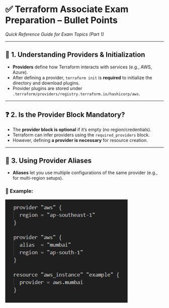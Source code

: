 # ✅ Terraform Associate Exam Preparation – Bullet Points  
*Quick Reference Guide for Exam Topics (Part 1)*

---

## 📌 1. Understanding Providers & Initialization

- **Providers** define how Terraform interacts with services (e.g., AWS, Azure).
- After defining a provider, `terraform init` is **required** to initialize the directory and download plugins.
- Provider plugins are stored under `.terraform/providers/registry.terraform.io/hashicorp/aws`.

---

## ❓ 2. Is the Provider Block Mandatory?

- The **provider block is optional** if it’s empty (no region/credentials).
- Terraform can infer providers using the `required_providers` block.
- However, defining **a provider is necessary** for resource creation.

---

## 🧩 3. Using Provider Aliases

- **Aliases** let you use multiple configurations of the same provider (e.g., for multi-region setups).

### 🔽 Example:
![alt text](image.png)


